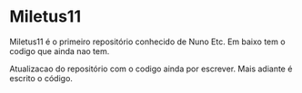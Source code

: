 # Miletus11

Miletus11 é o primeiro repositório conhecido de Nuno Etc.
Em baixo tem o codigo que ainda nao tem.

Atualizacao do repositório com o codigo ainda por escrever.
Mais adiante é escrito o código.
